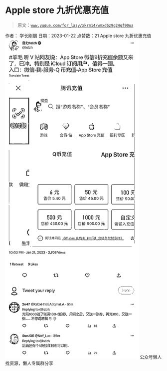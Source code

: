 # Apple store 九折优惠充值

> 原文：[`www.yuque.com/for_lazy/xkrm14/wmxd6z9g24gf90ua`](https://www.yuque.com/for_lazy/xkrm14/wmxd6z9g24gf90ua)

<ne-p id="u31507260" data-lake-id="u31507260"><ne-text id="uc377d120">作者： 学长刚蝈</ne-text></ne-p> <ne-p id="u6f558d7a" data-lake-id="u6f558d7a"><ne-text id="u1155cf5f">日期：2023-01-22</ne-text></ne-p> <ne-p id="u9ae684e1" data-lake-id="u9ae684e1"><ne-text id="ucb5a0676">点赞数：</ne-text><ne-text id="u1a1a0f78" ne-bold="true">21</ne-text></ne-p> <ne-hole id="ud75ab81b" data-lake-id="ud75ab81b"><ne-card data-card-name="hr" data-card-type="block" id="TRwsy" data-event-boundary="card"><ne-p id="uf4b44a6f" data-lake-id="uf4b44a6f"><ne-text id="uf0a3d1c0">Apple store 九折优惠充值</ne-text></ne-p> <ne-p id="ucb1aa8a7" data-lake-id="ucb1aa8a7"><ne-card data-card-name="image" data-card-type="inline" id="lf8jX" data-event-boundary="card">![](img/f5a0714849fa8753576dcab88ee6972a.png)</ne-card></ne-p> <ne-hole id="u511068ce" data-lake-id="u511068ce"><ne-card data-card-name="hr" data-card-type="block" id="jO9sb" data-event-boundary="card"><ne-p id="u66b459a8" data-lake-id="u66b459a8"><ne-text id="u26e03a84">公众号懒人找资源，懒人专属群分享</ne-text></ne-p></ne-card></ne-hole></ne-card></ne-hole>